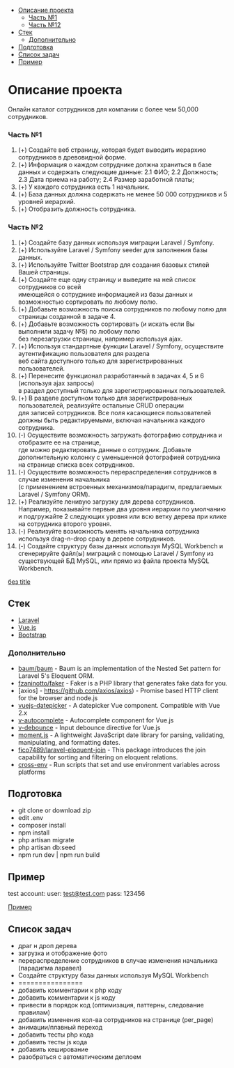 - [Описание проекта](#Описание-проекта)
    - [Часть №1](#Часть-№1)
    - [Часть №12](#Часть-№2)
- [Cтек](#Cтек)
    - [Дополнительно](#Дополнительно)
- [Подготовка](#Подготовка)
- [Список задач](#Список-задач)
- [Пример](#Пример)

# Описание проекта

Онлайн каталог сотрудников для компании с более чем 50,000 сотрудников.

### Часть №1

1. (+) Создайте веб страницу, которая будет выводить иерархию сотрудников в древовидной форме.
2. (+) Информация о каждом сотруднике должна храниться в базе данных и содержать следующие данные:
    2.1 ФИО;
    2.2 Должность;
    2.3 Дата приема на работу;
    2.4 Размер заработной платы;
3. (+) У каждого сотрудника есть 1 начальник.
4. (+) База данных должна содержать не менее 50 000 сотрудников и 5 уровней иерархий.
3. (+) Отобразить должность сотрудника.

### Часть №2

1. (+) Создайте базу данных используя миграции Laravel / Symfony.
2. (+) Используйте Laravel / Symfony seeder для заполнения базы данных.
3. (+) Используйте Twitter Bootstrap для создания базовых стилей Вашей страницы.
4. (+) Создайте еще одну страницу и выведите на ней список сотрудников со всей  
имеющейся о сотруднике информацией из базы данных и возможностью сортировать по любому полю.
5. (+) Добавьте возможность поиска сотрудников по любому полю для страницы созданной в задаче 4.
6. (+) Добавьте возможность сортировать (и искать если Вы выполнили задачу №5) по любому полю  
без перезагрузки страницы, например используя ajax.
7. (+) Используя стандартные функции Laravel / Symfony, осуществите аутентификацию пользователя для раздела  
веб сайта доступного только для зарегистрированных пользователей.
8. (+) Перенесите функционал разработанный в задачах 4, 5 и 6 (используя ajax запросы)  
в раздел доступный только для зарегистрированных пользователей.
9. (+) В разделе доступном только для зарегистрированных пользователей, реализуйте остальные CRUD операции  
для записей сотрудников. Все поля касающиеся пользователей должны быть редактируемыми, включая начальника каждого сотрудника.
10. (-) Осуществите возможность загружать фотографию сотрудника и отобразите ее на странице,  
где можно редактировать данные о сотрудник. Добавьте дополнительную колонку с уменьшенной фотографией сотрудника  
на странице списка всех сотрудников.
11. (-) Осуществите возможность перераспределения сотрудников в случае изменения начальника  
(с применением встроенных механизмов/парадигм, предлагаемых Laravel / Symfony ORM).
12. (+) Реализуйте ленивую загрузку для дерева сотрудников. Например, показывайте первые два уровня иерархии 
по умолчанию и подгружайте 2 следующих уровня или всю ветку дерева при клике на сотрудника второго уровня.
13. (-) Реализуйте возможность менять начальника сотрудника используя drag-n-drop сразу в дереве сотрудников.
14. (-) Создайте структуру базы данных используя MySQL Workbench и сгенерируйте файл(ы) миграций с
помощью Laravel / Symfony из существующей БД MySQL, или прямо из файла проекта MySQL Workbench.

[без title](http://example.com/link)

## Cтек

* [Laravel](https://github.com/laravel/laravel)
* [Vue.js](https://github.com/vuejs/vue)
* [Bootstrap](https://github.com/twbs/bootstrap)

### Дополнительно

* [baum/baum](https://github.com/etrepat/baum) - Baum is an implementation of the Nested Set pattern for Laravel 5's Eloquent ORM.
* [fzaninotto/faker](https://github.com/fzaninotto/Faker) - Faker is a PHP library that generates fake data for you.
* [axios] - https://github.com/axios/axios) - Promise based HTTP client for the browser and node.js
* [vuejs-datepicker](https://github.com/charliekassel/vuejs-datepicker) - A datepicker Vue component. Compatible with Vue 2.x
* [v-autocomplete](https://github.com/paliari/v-autocomplete) - Autocomplete component for Vue.js
* [v-debounce](https://github.com/vuejs-tips/v-debounce) - Input debounce directive for Vue.js
* [moment.js](https://github.com/moment/moment) - A lightweight JavaScript date library for parsing, validating, manipulating, and formatting dates.
* [fico7489/laravel-eloquent-join](https://github.com/fico7489/laravel-eloquent-join) - This package introduces the join capability for sorting and filtering on eloquent relations.
* [cross-env](https://github.com/kentcdodds/cross-env) - Run scripts that set and use environment variables across platforms

## Подготовка

* git clone or download zip
* edit .env
* composer install
* npm install
* php artisan migrate
* php artisan db:seed
* npm run dev | npm run build

## Пример
test account:
user: test@test.com
pass: 123456

[Пример](https://rdmitry.000webhostapp.com/)

## Список задач

* драг н дроп дерева
* загрузка и отображение фото
* перераспределение сотрудников в случае изменения начальника (парадигма ларавел) 
* Создайте структуру базы данных используя MySQL Workbench
* ================
* добавить комментарии к php коду
* добавить комментарии к js коду
* привести в порядок код (оптимизация, паттерны, следование правилам)
* добавить изменения кол-ва сотрудников на странице (per_page)
* анимации/плавный переход
* добавить тесты php кода
* добавить тесты js кода
* добавить кеширование
* разобраться с автоматическим деплоем

